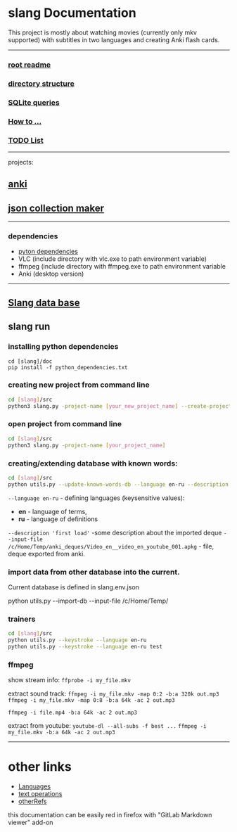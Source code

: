 # slang Documentation

This project is mostly about watching movies (currently only mkv supported) with
subtitles in two languages and creating Anki flash cards. 



---

### [root readme](../README.md)
### [directory structure](directoryStructure.md)

### [SQLite queries](sqlQueries.md)
### [How to ...](howTo.md)
### [TODO List](todoList.md)

---
projects:

## [anki](anki.md)
## [json collection maker](jsonCollectionMaker.md)

---

### dependencies

 * [pyton dependencies](python_dependencies.txt)
 * VLC (include directory with vlc.exe to path environment variable)
 * ffmpeg (include directory with ffmpeg.exe to path environment variable
 * Anki (desktop version)


---
## [Slang data base](../data/templates/utils/data/database/slang_db_schema.sql)


## slang run

### installing python dependencies
```
cd [slang]/doc
pip install -f python_dependencies.txt
```

### creating new project from command line
```bash
cd [slang]/src
python3 slang.py -project-name [your_new_project_name] --create-project
```

### open project from command line
```bash
cd [slang]/src
python3 slang.py -project-name [your_project_name]
```


### creating/extending database with known words:
```bash
cd [slang]/src
python utils.py --update-known-words-db --language en-ru --description "first load" --input-file /c/Home/Temp/anki_deques/Video_en__video_en_youtube_001.apkg --tags movie 'Video_en__movie_war_dogs.apkg'
```
`--language en-ru` - defining languages (keysensitive values): 
 * __en__ - language of terms, 
 * __ru__ - language of definitions

`--description 'first load'` -some description about the imported deque
`--input-file /c/Home/Temp/anki_deques/Video_en__video_en_youtube_001.apkg` - file, deque exported from anki.

### import data from other database into the current.
Current database is defined in slang.env.json

python utils.py --import-db --input-file /c/Home/Temp/



### trainers

```bash
cd [slang]/src
python utils.py --keystroke --language en-ru
python utils.py --keystroke --language en-ru test
```


### ffmpeg

show stream info:
`ffprobe -i my_file.mkv`

extract sound track:
`ffmpeg -i my_file.mkv -map 0:2 -b:a 320k out.mp3`
`ffmpeg -i my_file.mkv -map 0:8 -b:a 64k -ac 2 out.mp3`

`ffmpeg -i file.mp4 -b:a 64k -ac 2 out.mp3`

extract from youtube:
`youtube-dl --all-subs -f best ...`
`ffmpeg -i my_file.mkv -b:a 64k -ac 2 out.mp3`


---
# other links
  * [Languages](languages.md)
  * [text operations](textOperations.md)
  * [otherRefs](references.md)

this documentation can be easily red in firefox with "GitLab Markdown viewer" add-on
